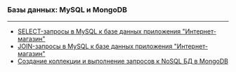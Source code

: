 ### Базы данных: MySQL и MongoDB
---
<ul>
  <li><a href="https://docs.google.com/spreadsheets/d/1v1J2Vmkhn3gUGvGp8dU3nOlpEI-c5c-oRWdfdztHQkQ/edit?usp=sharing">SELECT-запросы в MySQL к базе данных приложения "Интернет-магазин"</a></li>
  <li><a href="https://docs.google.com/spreadsheets/d/1UknkBvPiLy_97DngqTu-8RziUHYq1RUyRXZpEJWZTPA/edit?usp=sharing">JOIN-запросы в MySQL к базе данных приложения "Интернет-магазин"</a></li>
  <li><a href="https://docs.google.com/spreadsheets/d/1qBbBouAn3LhnCQMoWgdVoxWie506BtCY1m40KpRC7vY/edit?usp=sharing">Создание коллекции и выполнение запросов к NoSQL БД в MongoDB</a></li>
</ul>  
